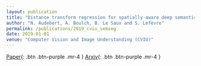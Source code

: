 ```yaml
---
layout: publication
title: "Distance transform regression for spatially-aware deep semantic segmentation"
author: "N. Audebert, A. Boulch, B. Le Saux and S. Lefèvre"
permalink: /publications/2019_cviu_semseg
date: 2019-01-01
venue: "Computer Vision and Image Understanding (CVIU)"
---
```


[Paper](https://www.sciencedirect.com/science/article/pii/S1077314219301201){: .btn .btn-purple .mr-4 }
[Arxiv](https://arxiv.org/abs/1909.01671){: .btn .btn-purple .mr-4 }
